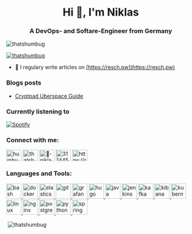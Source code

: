 <h1 align="center">Hi 👋, I'm Niklas</h1>
<h3 align="center">A DevOps- and Softare-Engineer from Germany</h3>

<p align="left"> <img src="https://komarev.com/ghpvc/?username=thatshumbug&label=Profile%20views&color=0e75b6&style=flat" alt="thatshumbug" /> </p>

<p align="left"> <a href="https://twitter.com/thatshumbug" target="blank"><img src="https://img.shields.io/twitter/follow/thatshumbug?logo=twitter&style=for-the-badge" alt="thatshumbug" /></a> </p>

- 📝 I regulary write articles on [https://resch.pw](https://resch.pw)

### Blogs posts
<!-- BLOG-POST-LIST:START -->
- [Cryptpad Uberspace Guide](https://resch.pw/cryptpad-uberspace-guide/)
<!-- BLOG-POST-LIST:END -->

### Currently listening to

[![Spotify](https://novatorem-sage-delta.vercel.app/api/spotify)](https://open.spotify.com/user/zmpao1fxmhijwmsnuhanwqzr2)

<h3 align="left">Connect with me:</h3>
<p align="left">
<a href="https://dev.to/humbug" target="blank"><img align="center" src="https://cdn.jsdelivr.net/npm/simple-icons@3.0.1/icons/dev-dot-to.svg" alt="humbug" height="30" width="40" /></a>
<a href="https://twitter.com/thatshumbug" target="blank"><img align="center" src="https://cdn.jsdelivr.net/npm/simple-icons@3.0.1/icons/twitter.svg" alt="thatshumbug" height="30" width="40" /></a>
<a href="https://linkedin.com/in/🐧-niklas-resch-70448455" target="blank"><img align="center" src="https://cdn.jsdelivr.net/npm/simple-icons@3.0.1/icons/linkedin.svg" alt="🐧-niklas-resch-70448455" height="30" width="40" /></a>
<a href="https://stackoverflow.com/users/3114451" target="blank"><img align="center" src="https://cdn.jsdelivr.net/npm/simple-icons@3.0.1/icons/stackoverflow.svg" alt="3114451" height="30" width="40" /></a>
<a href="/https://resch.pw/rss/" target="blank"><img align="center" src="https://cdn.jsdelivr.net/npm/simple-icons@3.0.1/icons/rss.svg" alt="https://resch.pw/rss/" height="30" width="40" /></a>
</p>

<h3 align="left">Languages and Tools:</h3>
<p align="left"> <a href="https://www.gnu.org/software/bash/" target="_blank"> <img src="https://www.vectorlogo.zone/logos/gnu_bash/gnu_bash-icon.svg" alt="bash" width="40" height="40"/> </a> <a href="https://www.docker.com/" target="_blank"> <img src="https://devicons.github.io/devicon/devicon.git/icons/docker/docker-original-wordmark.svg" alt="docker" width="40" height="40"/> </a> <a href="https://www.elastic.co" target="_blank"> <img src="https://www.vectorlogo.zone/logos/elastic/elastic-icon.svg" alt="elasticsearch" width="40" height="40"/> </a> <a href="https://git-scm.com/" target="_blank"> <img src="https://www.vectorlogo.zone/logos/git-scm/git-scm-icon.svg" alt="git" width="40" height="40"/> </a> <a href="https://grafana.com" target="_blank"> <img src="https://www.vectorlogo.zone/logos/grafana/grafana-icon.svg" alt="grafana" width="40" height="40"/> </a> <a href="https://gohugo.io/" target="_blank"> <img src="https://api.iconify.design/logos-hugo.svg" alt="hugo" width="40" height="40"/> </a> <a href="https://www.java.com" target="_blank"> <img src="https://devicons.github.io/devicon/devicon.git/icons/java/java-original-wordmark.svg" alt="java" width="40" height="40"/> </a> <a href="https://www.jenkins.io" target="_blank"> <img src="https://www.vectorlogo.zone/logos/jenkins/jenkins-icon.svg" alt="jenkins" width="40" height="40"/> </a> <a href="https://kafka.apache.org/" target="_blank"> <img src="https://www.vectorlogo.zone/logos/apache_kafka/apache_kafka-icon.svg" alt="kafka" width="40" height="40"/> </a> <a href="https://www.elastic.co/kibana" target="_blank"> <img src="https://www.vectorlogo.zone/logos/elasticco_kibana/elasticco_kibana-icon.svg" alt="kibana" width="40" height="40"/> </a> <a href="https://kubernetes.io" target="_blank"> <img src="https://www.vectorlogo.zone/logos/kubernetes/kubernetes-icon.svg" alt="kubernetes" width="40" height="40"/> </a> <a href="https://www.linux.org/" target="_blank"> <img src="https://devicons.github.io/devicon/devicon.git/icons/linux/linux-original.svg" alt="linux" width="40" height="40"/> </a> <a href="https://www.nginx.com" target="_blank"> <img src="https://devicons.github.io/devicon/devicon.git/icons/nginx/nginx-original.svg" alt="nginx" width="40" height="40"/> </a> <a href="https://www.postgresql.org" target="_blank"> <img src="https://devicons.github.io/devicon/devicon.git/icons/postgresql/postgresql-original-wordmark.svg" alt="postgresql" width="40" height="40"/> </a> <a href="https://www.python.org" target="_blank"> <img src="https://devicons.github.io/devicon/devicon.git/icons/python/python-original.svg" alt="python" width="40" height="40"/> </a> <a href="https://spring.io/" target="_blank"> <img src="https://www.vectorlogo.zone/logos/springio/springio-icon.svg" alt="spring" width="40" height="40"/> </a> </p>

<p>&nbsp;<img align="center" src="https://github-readme-stats.vercel.app/api?username=thatshumbug&show_icons=true&locale=en" alt="thatshumbug" /></p>

